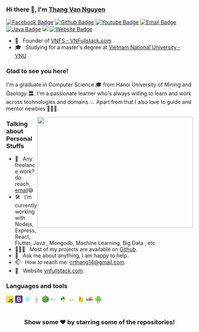 ### Hi there 👋, I'm [Thang Van Nguyen](https://github.com/nv-thang/)

[![Facebook Badge](https://img.shields.io/badge/Facebook-1877F2?style=for-the-badge&logo=facebook&logoColor=white)](https://www.facebook.com/nvthang.dev/)
[![Github Badge](https://img.shields.io/badge/GitHub-100000?style=for-the-badge&logo=github&logoColor=white)](https://github.com/nv-thang/)
[![Youtube Badge](https://img.shields.io/badge/YouTube-FF0000?style=for-the-badge&logo=youtube&logoColor=white)](https://www.youtube.com/channel/UCkLITdPKy3ysyfW-EQDn9Xw)
[![Email Badge](https://img.shields.io/badge/Gmail-D14836?style=for-the-badge&logo=gmail&logoColor=white)](mailto:crthang14@gmail.com)
[![Java Badge](https://img.shields.io/badge/Java-ED8B00?style=for-the-badge&logo=java&logoColor=white)](https://vnfullstack.com/home/course/java-oop-basic/3)
![](https://api.visitorbadge.io/api/VisitorHit?user=nv-thang&repo=github-visitors-badge&countColor=%237B1E7A)
[![Website Badge](https://img.shields.io/website-up-down-green-red/http/monip.org.svg)](https://vnfullstack.com)


- 💼 &nbsp; Founder of <a href="http://vnfullstack.com/">VNFS - VNFullstack.com</a>
- 🎓 &nbsp; Studying for a master's degree at <a href="https://www.vnu.edu.vn/">Vietnam National University - VNU</a>

### Glad to see you here! &nbsp; 

I'm a graduate in Computer Science 🎓 from Hanoi University of Mining and Geology 🏛. I'm a passionate learner who's always willing to learn and work across technologies and domains 💡. Apart from that I also love to guide and mentor newbies 👨🏻‍💻.

<img align="right" height="300" width="420" alt="" src="https://i.ibb.co/rfH2NML/125371962-1780997262054497-4297149296835321027-n.jpg" />

### Talking about Personal Stuffs
- 💼 &nbsp; Any freelance work? do reach, [email](mailto:crthang14@gmail.com)😄
- 🛠 &nbsp; I’m currently working with Nodejs, Express, React, <br /> Flutter, Java , Mongodb, Machine Learning, Big Data , etc.
- 👨🏻‍💻 &nbsp; Most of my projects are available on [Github](https://github.com/nv-thang).
- 💬 &nbsp; Ask me about anything, I am happy to help.
- 📫 &nbsp; How to reach me: crthang14@gmail.com.
- 📝 &nbsp; Website [vnfullstack.com](https://vnfullstack.com).

### Languages and tools

<code><img height="20" src="https://raw.githubusercontent.com/github/explore/80688e429a7d4ef2fca1e82350fe8e3517d3494d/topics/javascript/javascript.png"></code>
<code><img height="20" src="https://raw.githubusercontent.com/github/explore/80688e429a7d4ef2fca1e82350fe8e3517d3494d/topics/bootstrap/bootstrap.png"></code>
<code><img height="20" src="https://raw.githubusercontent.com/github/explore/80688e429a7d4ef2fca1e82350fe8e3517d3494d/topics/react/react.png"></code>
<code><img height="20" src="https://raw.githubusercontent.com/github/explore/5b3600551e122a3277c2c5368af2ad5725ffa9a1/topics/java/java.png"></code>
<code><img height="20" src="https://raw.githubusercontent.com/github/explore/80688e429a7d4ef2fca1e82350fe8e3517d3494d/topics/nodejs/nodejs.png"></code>
<code><img height="20" src="https://raw.githubusercontent.com/github/explore/80688e429a7d4ef2fca1e82350fe8e3517d3494d/topics/mongodb/mongodb.png"></code>
<code><img height="20" src="https://raw.githubusercontent.com/github/explore/80688e429a7d4ef2fca1e82350fe8e3517d3494d/topics/python/python.png"></code>
<code><img height="20" src="https://raw.githubusercontent.com/github/explore/80688e429a7d4ef2fca1e82350fe8e3517d3494d/topics/mysql/mysql.png"></code>
<code><img height="20" src="https://raw.githubusercontent.com/github/explore/80688e429a7d4ef2fca1e82350fe8e3517d3494d/topics/firebase/firebase.png"></code>
<code><img height="20" src="https://raw.githubusercontent.com/github/explore/80688e429a7d4ef2fca1e82350fe8e3517d3494d/topics/scikit-learn/scikit-learn.png"></code>
<code><img height="20" src="https://raw.githubusercontent.com/github/explore/80688e429a7d4ef2fca1e82350fe8e3517d3494d/topics/android/android.png"></code>

#

<div align="center">

### Show some ❤️ by starring some of the repositories!

</div>
